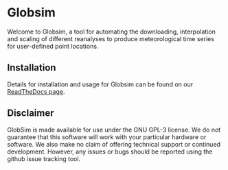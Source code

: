 # Globsim

Welcome to Globsim, a tool for automating the downloading, interpolation and scaling of different reanalyses to produce meteorological time series for user-defined point locations.

## Installation
Details for installation and usage for Globsim can be found on our [ReadTheDocs page](https://globsim.readthedocs.io/en/latest/?).

## Disclaimer
GlobSim is made available for use under the GNU GPL-3 license. We do not guarantee that this software will work with your particular hardware or software. We also make no claim of offering technical support or continued development. However, any issues or bugs should be reported using the github issue tracking tool.
